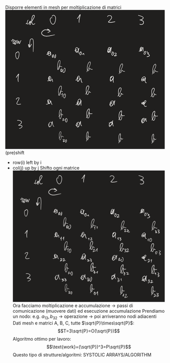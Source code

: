 Disporre elementi in mesh per moltiplicazione di matrici
![425](img35.png)
(pre)shift
- row(i) left by i
- col(j) up by j
Shifto ogni matrice
![450](img36.png)
Ora facciamo moltiplicazione e accumulazione -> passi di comunicazione (muovere dati) ed esecuzione accumulazione
Prendiamo un nodo: e.g. $a_{13},b_{32}$ -> operazione -> poi arriveranno nodi adiacenti
Dati mesh e matrici A, B, C, tutte $\sqrt{P}\times\sqrt{P}$: $$T=3\sqrt{P}=O(\sqrt{P})$$Algoritmo ottimo per lavoro: $$\text{work}=(\sqrt{P})^3=P\sqrt{P}$$Questo tipo di strutture/algoritmi: SYSTOLIC ARRAYS/ALGORITHM
